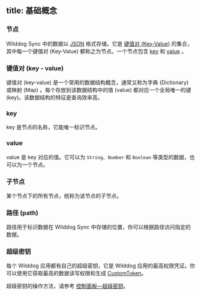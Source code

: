 
title: 基础概念
---



### 节点

Wilddog Sync 中的数据以 [JSON](http://json.org/json-zh.html) 格式存储。它是 [键值对 (Key-Value)](/guide/reference/term.html#键值对-key-value)  的集合，其中每一个键值对 (Key-Value)  都称之为节点。一个节点包含 [key](/guide/reference/term.html#key) 和 [value](/guide/reference/term.html#value) 。

### 键值对 (key - value)

键值对 (key-value) 是一个常用的数据结构概念，通常又称为字典 (Dictionary) 或映射 (Map) 。每个存放到该数据结构中的值 (value) 都对应一个全局唯一的键 (key)。该数据结构的特征是查询效率高。 

### key

key 是节点的名称，它能唯一标识节点。

### value

value 是 key 对应的值。它可以为 `String`、`Number` 和 `Boolean` 等类型的数据，也可以为一个节点。

### 子节点

某个节点下的所有节点，统称为该节点的子节点。

### 路径 (path)

路径用于标识数据在 Wilddog Sync 中存储的位置，你可以根据路径访问指定的数据。

### 超级密钥

每个 Wilddog 应用都有自己的超级密钥，它是 Wilddog 应用的最高权限凭证。你可以使用它获取最高的数据读写权限和生成 [CustomToken](/guide/auth/core/concept.html#身份认证令牌)。

超级密钥的操作方法，请参考 [控制面板—超级密钥](/console/administer.html#超级密钥)。
